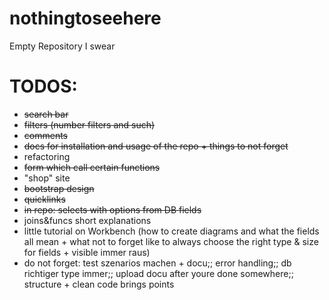 # nothingtoseehere
Empty Repository I swear

# TODOS:

* ~~search bar~~
* ~~filters (number filters and such)~~
* ~~comments~~
* ~~docs for installation and usage of the repo + things to not forget~~
* refactoring
* ~~form which call certain functions~~
* "shop" site
* ~~bootstrap design~~
* ~~quicklinks~~
* ~~in repo: selects with options from DB fields~~
* joins&funcs short explanations 
* little tutorial on Workbench (how to create diagrams and what the fields all mean + what not to forget like to always choose the right type & size for fields + visible immer raus)
* do not forget: test szenarios machen + docu;; error handling;; db richtiger type immer;; upload docu after youre done somewhere;; structure + clean code brings points
